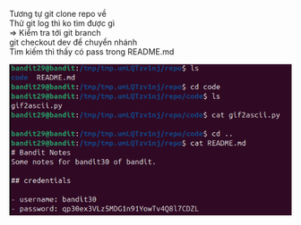Tương tự git clone repo về\
Thử git log thì ko tìm được gì\
=> Kiểm tra tới git branch\
git checkout dev để chuyển nhánh\
Tìm kiếm thì thấy có pass trong README.md

![alt text](writeup/anh/39.png)